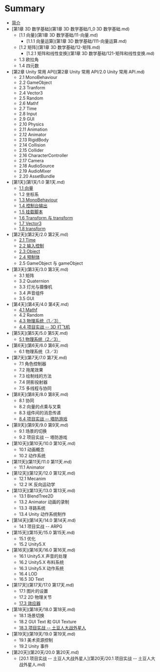 # Summary

* [简介](README.md)
* [第1章 3D 数学基础](第1章 3D 数学基础/1_0 3D 数学基础.md)
    * [1.1 向量](第1章 3D 数学基础/11-向量.md)
        * [1.1.1 向量运算](第1章 3D 数学基础/111-向量运算.md)
    * [1.2 矩阵](第1章 3D 数学基础/12-矩阵.md)
        * [1.2.1 矩阵和线性变换](第1章 3D 数学基础/121-矩阵和线性变换.md)
    * 1.3 欧拉角
    * 1.4 四元数
* [第2章 Unity 常用 API](第2章 Unity 常用 API/2.0 Unity 常用 API.md)
    * 2.1 MonoBehaviour
    * 2.2 GameObject
    * 2.3 Tranform
    * 2.4 Vector3
    * 2.5 Random
    * 2.6 Mathf
    * 2.7 Time
    * 2.8 Input
    * 2.9 GUI
    * 2.10 Physics
    * 2.11 Animation
    * 2.12 Animator
    * 2.13 RigidBody
    * 2.14 Collision
    * 2.15 Collider
    * 2.16 CharacterController
    * 2.17 Camera
    * 2.18 AudioSource
    * 2.19 AudioMixer
    * 2.20 AssetBundle
* [第1天](第1天/1.0 第1天.md)
    * [1.1 向量](第1天/11-向量.md)
    * 1.2 坐标系
    * [1.3 MonoBehaviour](第1天/13-monobehaviour.md)
    * [1.4 控制台输出](第1天/14-控制台输出.md)
    * [1.5 挂载脚本](第1天/15-挂载脚本.md)
    * [1.6 Transform 与 transform](第1天/16-transform-与-transform.md)
    * [1.7 Vector3](第1天/17-vector3.md)
    * [1.8 transform](第1天/18-transform.md)
* [第2天](第2天/2.0 第2天.md)
    * [2.1 Time](第2天/11-time.md)
    * [2.2 输入控制](第2天/12-输入控制.md)
    * [2.3 Object](第2天/13-object.md)
    * [2.4 预制体](第2天/14-预制体.md)
    * 2.5 GameObject 与 gameObject
* [第3天](第3天/3.0 第3天.md)
    * 3.1 矩阵
    * 3.2 Quaternion
    * 3.3 灯光与摄像机
    * 3.4 声音组件
    * 3.5 GUI
* [第4天](第4天/4.0 第4天.md)
    * [4.1 Mathf](第4天/41-mathf.md)
    * 4.2 Random
    * [4.3 物理系统（1／3）](第4天/43-物理系统1.md)
    * [4.4 项目实战 -- 3D 打飞机](第4天/44-项目实战--3d-打飞机.md)
* [第5天](第5天/5.0 第5天.md)
    * [5.1 物理系统（2／3）](第5天/51-物理系统（2／3）.md)
* [第6天](第6天/6.0 第6天.md)
    * 6.1 物理系统（3／3）
* [第7天](第7天/7.0 第7天.md)
    * 7.1 角色控制器
    * 7.2 拖尾效果
    * 7.3 绘制线的方法
    * 7.4 阴影投射器
    * 7.5 多线程与协同
* [第8天](第8天/8.0 第8天.md)
    * 8.1 协同
    * 8.2 向量的点乘与叉乘
    * 8.3 组件间的消息传递
    * [8.4 项目实战 -- 塔防游戏](第8天/84-项目实战----塔防游戏.md)
* [第9天](第9天/9.0 第9天.md)
    * 9.1 场景的切换
    * 9.2 项目实战 -- 塔防游戏
* [第10天](第10天/10.0 第10天.md)
    * 10.1 动画概念
    * 10.2 动作系统
* [第11天](第11天/11.0 第11天.md)
    * 11.1 Animator
* [第12天](第12天/12.0 第12天.md)
    * 12.1 Mecanim
    * 12.2 IK 反向运动学
* [第13天](第13天/13.0 第13天.md)
    * 13.1 BlendTree2D
    * 13.2 Animator 动画的录制
    * 13.3 寻路系统
    * 13.4 Unity 动作系统制作
* [第14天](第14天/14.0 第14天.md)
    * 14.1 项目实战 -- ARPG
* [第15天](第15天/15.0 第15天.md)
    * 15.1 优化
    * 15.2 Unity5.X
* [第16天](第16天/16.0 第16天.md)
    * 16.1 Unity5.X 声音的处理
    * 16.2 Unity5.X 布料系统
    * 16.3 Unity5.X 动作系统
    * 16.4 LOD
    * 16.5 3D Text
* [第17天](第17天/17.0 第17天.md)
    * 17.1 图片的设置
    * 17.2 2D 物理关节
    * [17.3 效应器](第17天/173-效应器.md)
* [第18天](第18天/18.0 第18天.md)
    * 18.1 场景切换
    * 18.2 GUI Text 和 GUI Texture
    * [18.3 项目实战 -- 土豆人大战外星人](第18天/183-项目实战----土豆人大战外星人.md)
* [第19天](第19天/19.0 第19天.md)
    * 19.1 美术资源控制
    * 19.2 Unity 事件
* [第20天](第20天/20.0 第20天.md)
    * [20.1 项目实战 -- 土豆人大战外星人](第20天/20.1 项目实战 -- 土豆人大战外星人.md)

